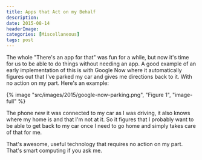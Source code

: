 ```yaml
---
title: Apps that Act on my Behalf
description: 
date: 2015-08-14
headerImage: 
categories: [Miscellaneous]
tags: post
---
```


The whole "There's an app for that" was fun for a while, but now it's time for us to be able to do things without needing an app. A good example of an early implementation of this is with Google Now where it automatically figures out that I've parked my car and gives me directions back to it. With no action on my part. Here's an example:

{% image "src/images/2015/google-now-parking.png", "Figure 1", "image-full" %}

The phone new it was connected to my car as I was driving, it also knows where my home is and that I'm not at it. So it figures that I probably want to be able to get back to my car once I need to go home and simply takes care of that for me.

That's awesome, useful technology that requires no action on my part. That's smart computing if you ask me.